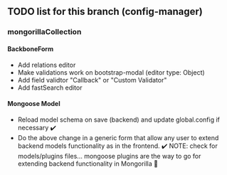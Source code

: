 ## TODO list for this branch (config-manager)

### mongorillaCollection

#### BackboneForm
* Add relations editor
* Make validations work on bootstrap-modal (editor type: Object)
* Add field validtor "Callback" or "Custom Validator"
* Add fastSearch editor

#### Mongoose Model
* Reload model schema on save (backend) and update global.config if necessary :heavy_check_mark:
* Do the above change in a generic form that allow any user to extend backend models functionality as in the frontend. :heavy_check_mark:
NOTE: check for models/plugins files... mongoose plugins are the way to go for extending backend functionality in Mongorilla :monkey:
